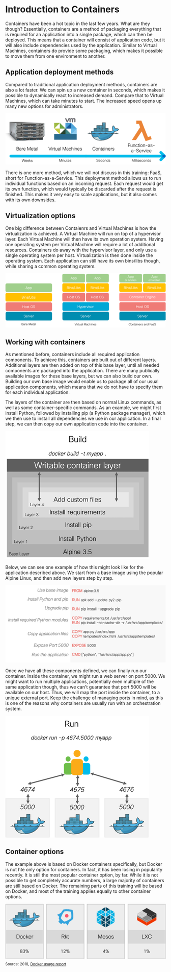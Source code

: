 # Introduction to Containers

Containers have been a hot topic in the last few years. What are they though? Essentially, containers are a method of packaging everything that is required for an application into a single package, which can then be deployed. This means that a container will consist of application code, but it will also include dependencies used by the application. Similar to Virtual Machines, containers do provide some packaging, which makes it possible to move them from one environment to another.

## Application deployment methods
Compared to traditional application deployment methods, containers are also a lot faster. We can spin up a new container in seconds, which makes it possible to dynamically react to increased demand. Compare that to Virtual Machines, which can take minutes to start. The increased speed opens up many new options for administrators.

![Deployment methods overview](img/deployment_methods.png?raw=true "Deployment methods overview")

There is one more method, which we will not discuss in this training: FaaS, short for Function-as-a-Service. This deployment method allows us to run individual functions based on an incoming request. Each request would get its own function, which would typically be discarded after the request is finished. This makes it very easy to scale applications, but it also comes with its own downsides.

## Virtualization options
One big difference between Contaienrs and Virtual Machines is how the virtualization is achieved. A Virtual Machine will run on top of a hypervisor layer. Each Virtual Machine will then have its own operation system. Having one operating system per Virtual Machine will require a lot of additional resources. Containers do away with the hypervisor layer, and only use a single operating system per host. Virtualization is then done inside the operating system. Each application can still have its own bins/libs though, while sharing a common operating system.

![Virtualization options](img/virtualization_options.png?raw=true "Virtualization options")

## Working with containers
As mentioned before, containers include all required application components. To achieve this, containers are built out of different layers. Additional layers are then added on top of this base layer, until all needed components are packaged into the application. There are many publically available images for these base layers, but we can also build our own. Building our own base image would enable us to package all of our usual application components, which means that we do not have to specify them for each individual application.

The layers of the container are then based on normal Linux commands, as well as some container-specific commands. As an example, we might first install Python, followed by installing pip (a Python package manager), which we then use to install all dependencies we use in our application. In a final step, we can then copy our own application code into the container.

![Docker build process](img/docker_build.png?raw=true "Docker build process")

Below, we can see one example of how this might look like for the application described above. We start from a base image using the popular Alpine Linux, and then add new layers step by step.

![Dockerfile](img/dockerfile.png?raw=true "Dockerfile")

Once we have all these components defined, we can finally run our container. Inside the container, we might run a web server on port 5000. We might want to run multiple applications, potentially even multiple of the same application though, thus we can't guarantee that port 5000 will be available on our host. Thus, we will map the port inside the container, to a unique external port. Keep the challenge of managing ports in mind, as this is one of the reasons why containers are usually run with an orchestration system.

![Docker execution](img/docker_run.png?raw=true "Docker execution")

## Container options
The example above is based on Docker containers specifically, but Docker is not hte only option for containers. In fact, it has been losing in popularity recently. It is still the most popular container option, by far. While it is not possible to get completely accurate numbers, a large majority of containers are still based on Docker. The remaining parts of this training will be based on Docker, and most of the training applies equally to other container options.

![Container options](img/container_options.png?raw=true "Container options")
<sub>Source: 2018, [Docker usage report](https://sysdig.com/blog/2018-docker-usage-report/ "Docker usage report")</sub>
